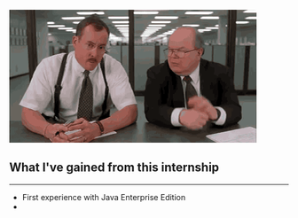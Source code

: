 ![](img/what-you-do.gif)


## What I've gained from this internship
***
* First experience with Java Enterprise Edition
*  
